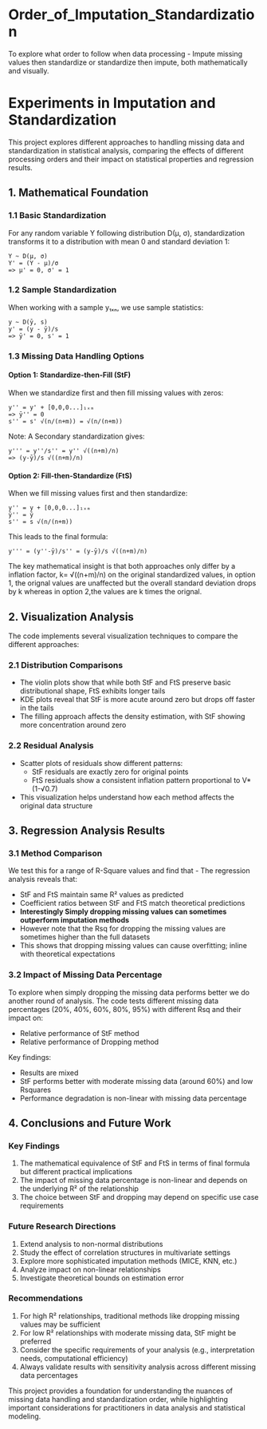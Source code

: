 # Order_of_Imputation_Standardization
To explore what order to follow when data processing - Impute missing values then standardize or standardize then impute, both mathematically and visually.

# Experiments in Imputation and Standardization

This project explores different approaches to handling missing data and standardization in statistical analysis, comparing the effects of different processing orders and their impact on statistical properties and regression results.

## 1. Mathematical Foundation

### 1.1 Basic Standardization
For any random variable Y following distribution D(μ, σ), standardization transforms it to a distribution with mean 0 and standard deviation 1:

```
Y ~ D(μ, σ)
Y' = (Y - μ)/σ
=> μ' = 0, σ' = 1
```

### 1.2 Sample Standardization
When working with a sample y₁ₓₙ, we use sample statistics:
```
y ~ D(ȳ, s)
y' = (y - ȳ)/s
=> ȳ' = 0, s' = 1
```

### 1.3 Missing Data Handling Options

#### Option 1: Standardize-then-Fill (StF)
When we standardize first and then fill missing values with zeros:
```
y'' = y' + [0,0,0...]₁ₓₘ
=> ȳ'' = 0
s'' = s' √(n/(n+m)) = √(n/(n+m))
```

Note: A Secondary standardization gives:
```
y''' = y''/s'' = y'' √((n+m)/n)
=> (y-ȳ)/s √((n+m)/n)
```

#### Option 2: Fill-then-Standardize (FtS)
When we fill missing values first and then standardize:
```
y'' = y + [0,0,0...]₁ₓₘ
ȳ'' = ȳ
s'' = s √(n/(n+m))
```

This leads to the final formula:
```
y''' = (y''-ȳ)/s'' = (y-ȳ)/s √((n+m)/n)
```

The key mathematical insight is that both approaches only differ by a inflation factor, k= √((n+m)/n) on the original standardized values, in option 1, the orignal values are unaffected but the overall standard deviation drops by k whereas in option 2,the values are k times the orignal.

## 2. Visualization Analysis

The code implements several visualization techniques to compare the different approaches:

### 2.1 Distribution Comparisons
- The violin plots show that while both StF and FtS preserve basic distributional shape, FtS exhibits longer tails
- KDE plots reveal that StF is more acute around zero but drops off faster in the tails
- The filling approach affects the density estimation, with StF showing more concentration around zero

### 2.2 Residual Analysis
- Scatter plots of residuals show different patterns:
  - StF residuals are exactly zero for original points
  - FtS residuals show a consistent inflation pattern proportional to V*(1-√0.7)
- This visualization helps understand how each method affects the original data structure

## 3. Regression Analysis Results

### 3.1 Method Comparison

We test this for a range of R-Square values and find that - 
The regression analysis reveals that:
- StF and FtS maintain same R² values as predicted
- Coefficient ratios between StF and FtS match theoretical predictions
- **Interestingly Simply dropping missing values can sometimes outperform imputation methods**
- However note that the Rsq for dropping the missing values are sometimes higher than the full datasets
- This shows that dropping missing values can cause overfitting; inline with theoretical expectations

### 3.2 Impact of Missing Data Percentage
To explore when simply dropping the missing data performs better we do another round of analysis.
The code tests different missing data percentages (20%, 40%, 60%, 80%, 95%) with different Rsq and their impact on:
- Relative performance of StF method
- Relative performance of Dropping method

Key findings:
   - Results are mixed
   - StF performs better with moderate missing data (around 60%) and low Rsquares
   - Performance degradation is non-linear with missing data percentage

## 4. Conclusions and Future Work

### Key Findings
1. The mathematical equivalence of StF and FtS in terms of final formula but different practical implications
2. The impact of missing data percentage is non-linear and depends on the underlying R² of the relationship
3. The choice between StF and dropping may depend on specific use case requirements

### Future Research Directions
1. Extend analysis to non-normal distributions
3. Study the effect of correlation structures in multivariate settings
4. Explore more sophisticated imputation methods (MICE, KNN, etc.)
5. Analyze impact on non-linear relationships
6. Investigate theoretical bounds on estimation error

### Recommendations
1. For high R² relationships, traditional methods like dropping missing values may be sufficient
2. For low R² relationships with moderate missing data, StF might be preferred
3. Consider the specific requirements of your analysis (e.g., interpretation needs, computational efficiency)
4. Always validate results with sensitivity analysis across different missing data percentages

This project provides a foundation for understanding the nuances of missing data handling and standardization order, while highlighting important considerations for practitioners in data analysis and statistical modeling.
